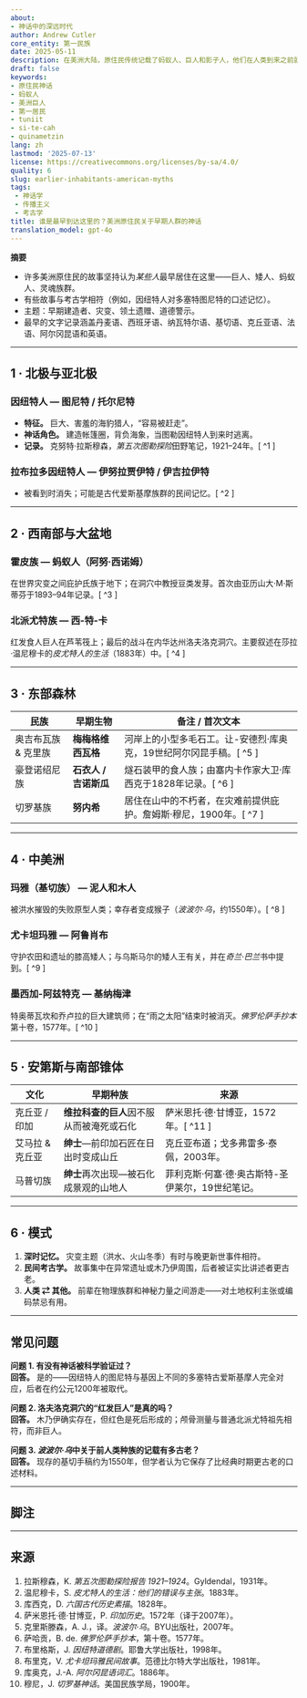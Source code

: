 ```yaml
---
about:
- 神话中的深远时代
author: Andrew Cutler
core_entity: 第一民族
date: 2025-05-11
description: 在美洲大陆，原住民传统记载了蚂蚁人、巨人和影子人，他们在人类到来之前就已占据这片土地。
draft: false
keywords:
- 原住民神话
- 蚂蚁人
- 美洲巨人
- 第一居民
- tuniit
- si-te-cah
- quinametzin
lang: zh
lastmod: '2025-07-13'
license: https://creativecommons.org/licenses/by-sa/4.0/
quality: 6
slug: earlier-inhabitants-american-myths
tags:
 - 神话学
 - 传播主义
 - 考古学
title: 谁是最早到达这里的？美洲原住民关于早期人群的神话
translation_model: gpt-4o
---
```


**摘要**

- 许多美洲原住民的故事坚持认为*某些人*最早居住在这里——巨人、矮人、蚂蚁人、灵魂族群。
- 有些故事与考古学相符（例如，因纽特人对多塞特图尼特的口述记忆）。
- 主题：早期建造者、灾变、领土遗赠、道德警示。
- 最早的文字记录涵盖丹麦语、西班牙语、纳瓦特尔语、基切语、克丘亚语、法语、阿尔冈昆语和英语。

---

## 1 · 北极与亚北极

### 因纽特人 — **图尼特 / 托尔尼特**

- **特征。** 巨大、害羞的海豹猎人，“容易被赶走”。
- **神话角色。** 建造帐篷圈，背负海象，当图勒因纽特人到来时逃离。
- **记录。** 克努特·拉斯穆森，*第五次图勒探险*田野笔记，1921–24年。[ ^1 ]

### 拉布拉多因纽特人 — **伊努拉贾伊特 / 伊吉拉伊特**

- 被看到时消失；可能是古代爱斯基摩族群的民间记忆。[ ^2 ]

---

## 2 · 西南部与大盆地

### 霍皮族 — **蚂蚁人（阿努·西诺姆）**

在世界灾变之间庇护氏族于地下；在洞穴中教授豆类发芽。首次由亚历山大·M·斯蒂芬于1893–94年记录。[ ^3 ]

### 北派尤特族 — **西-特-卡**

红发食人巨人在芦苇筏上；最后的战斗在内华达州洛夫洛克洞穴。主要叙述在莎拉·温尼穆卡的*皮尤特人的生活*（1883年）中。[ ^4 ]

---

## 3 · 东部森林

| 民族 | 早期生物 | 备注 / 首次文本 |
|------|----------|----------------|
| 奥吉布瓦族 & 克里族 | **梅梅格维西瓦格** | 河岸上的小型多毛石工。让-安德烈·库奥克，19世纪阿尔冈昆手稿。[ ^5 ] |
| 豪登诺绍尼族 | **石衣人 / 吉诺斯瓜** | 燧石装甲的食人族；由塞内卡作家大卫·库西克于1828年记录。[ ^6 ] |
| 切罗基族 | **努内希** | 居住在山中的不朽者，在灾难前提供庇护。詹姆斯·穆尼，1900年。[ ^7 ] |

---

## 4 · 中美洲

### 玛雅（基切族） — **泥人和木人**

被洪水摧毁的失败原型人类；幸存者变成猴子（*波波尔·乌*，约1550年）。[ ^8 ]

### 尤卡坦玛雅 — **阿鲁肖布**

守护农田和遗址的膝高矮人；与乌斯马尔的矮人王有关，并在*奇兰·巴兰*书中提到。[ ^9 ]

### 墨西加-阿兹特克 — **基纳梅津**

特奥蒂瓦坎和乔卢拉的巨大建筑师；在“雨之太阳”结束时被消灭。*佛罗伦萨手抄本*第十卷，1577年。[ ^10 ]

---

## 5 · 安第斯与南部锥体

| 文化 | 早期种族 | 来源 |
|------|----------|------|
| 克丘亚 / 印加 | **维拉科查的巨人**因不服从而被淹死或石化 | 萨米恩托·德·甘博亚，1572年。[ ^11 ] |
| 艾马拉 & 克丘亚 | **绅士**—前印加石匠在日出时变成山丘 | 克丘亚布道；戈多弗雷多·泰佩，2003年。 |
| 马普切族 | **绅士**再次出现—被石化成景观的山地人 | 菲利克斯·何塞·德·奥古斯特-圣伊莱尔，19世纪笔记。 |

---

## 6 · 模式

1. **深时记忆。** 灾变主题（洪水、火山冬季）有时与晚更新世事件相符。
2. **民间考古学。** 故事集中在异常遗址或木乃伊周围，后者被证实比讲述者更古老。
3. **人类 ⇄ 其他。** 前辈在物理族群和神秘力量之间游走——对土地权利主张或编码禁忌有用。

---

## 常见问题

**问题 1. 有没有神话被科学验证过？**  
**回答。** 是的——因纽特人的图尼特与基因上不同的多塞特古爱斯基摩人完全对应，后者在约公元1200年被取代。

**问题 2. 洛夫洛克洞穴的“红发巨人”是真的吗？**  
**回答。** 木乃伊确实存在，但红色是死后形成的；颅骨测量与普通北派尤特祖先相符，而非巨人。

**问题 3. *波波尔·乌*中关于前人类种族的记载有多古老？**  
**回答。** 现存的基切手稿约为1550年，但学者认为它保存了比经典时期更古老的口述材料。

---

## 脚注

[^1]: 拉斯穆森，克努特。*第五次图勒探险报告 1921–1924*。Gyldendal，1931年。  
[^2]: 布里格斯，琼。*因纽特道德剧*。耶鲁大学出版社，1998年。  
[^3]: 斯蒂芬，亚历山大·M。“霍皮日记，”*菲尔德哥伦比亚博物馆人类学系列* 8 (1936)。  
[^4]: 温尼穆卡，莎拉。*皮尤特人的生活：他们的错误与主张*。1883年。  
[^5]: 库奥克，让-安德烈。*阿尔冈昆语词汇*。蒙特利尔，1886年。  
[^6]: 库西克，大卫。*六国古代历史素描*。1828年。  
[^7]: 穆尼，詹姆斯。*切罗基神话*。美国民族学局，1900年。  
[^8]: 克里斯滕森，艾伦·J.，译。*波波尔·乌*，第二版。BYU出版社，2007年。  
[^9]: 布里克，维多利亚。*尤卡坦玛雅民间故事*。范德比尔特大学出版社，1981年。  
[^10]: 萨哈贡，贝尔纳迪诺·德。*新西班牙事物通史*（佛罗伦萨手抄本），第十卷，1577年。  
[^11]: 萨米恩托·德·甘博亚，佩德罗。*印加历史*。1572年（译于2007年）。

---

## 来源

1. 拉斯穆森，K. *第五次图勒探险报告 1921–1924*。Gyldendal，1931年。
2. 温尼穆卡，S. *皮尤特人的生活：他们的错误与主张*。1883年。
3. 库西克，D. *六国古代历史素描*。1828年。
4. 萨米恩托·德·甘博亚，P. *印加历史*。1572年（译于2007年）。
5. 克里斯滕森，A. J.，译。*波波尔·乌*。BYU出版社，2007年。
6. 萨哈贡，B. de. *佛罗伦萨手抄本*，第十卷。1577年。
7. 布里格斯，J. *因纽特道德剧*。耶鲁大学出版社，1998年。
8. 布里克，V. *尤卡坦玛雅民间故事*。范德比尔特大学出版社，1981年。
9. 库奥克，J.-A. *阿尔冈昆语词汇*。1886年。
10. 穆尼，J. *切罗基神话*。美国民族学局，1900年。